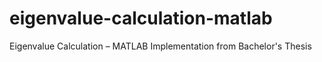 # eigenvalue-calculation-matlab
Eigenvalue Calculation – MATLAB Implementation from Bachelor's Thesis
